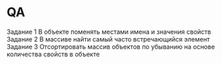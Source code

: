 # QA
Задание 1
В объекте поменять местами имена и значения свойств
Задание 2
В массиве найти самый часто встречающийся элемент
Задание 3
Отсортировать массив объектов по убыванию на основе количества свойств в объекте
